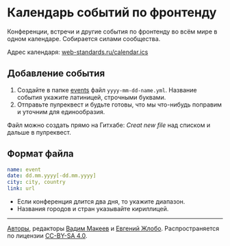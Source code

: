# Календарь событий по фронтенду

Конференции, встречи и другие события по фронтенду во всём мире в одном календаре. Собирается силами сообщества.

Адрес календаря: [web-standards.ru/calendar.ics](https://web-standards.ru/calendar.ics)

## Добавление события

1. Создайте в папке [events](https://github.com/web-standards-ru/calendar/tree/master/events) файл `yyyy-mm-dd-name.yml`. Название события укажите латиницей, строчными буквами.
2. Отправьте пулреквест и будьте готовы, что мы что-нибудь поправим и уточним для единообразия.

Файл можно создать прямо на Гитхабе: _Creat new file_ над списком и дальше в пулреквест.

## Формат файла

```yml
name: event
date: dd.mm.yyyy[-dd.mm.yyyy]
city: city, country
link: url
```

- Если конференция длится два дня, то укажите диапазон.
- Названия городов и стран указывайте кириллицей.

---
[Авторы](https://github.com/web-standards-ru/calendar/graphs/contributors), редакторы [Вадим Макеев](https://github.com/pepelsbey) и [Евгений Жлобо](https://github.com/ezhlobo). Распространяется по лицензии [CC-BY-SA 4.0](https://creativecommons.org/licenses/by-sa/4.0/deed.ru).
